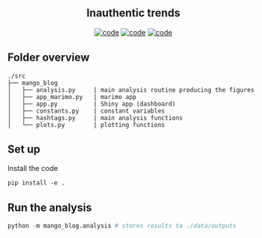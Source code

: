 <h2 align="center">Inauthentic trends</h2>

<p align="center">
<a href="https://www.python.org/"><img alt="code" src="https://img.shields.io/badge/Python-3.12-blue?logo=Python"></a>
<a href="https://https://pola.rs/"><img alt="code" src="https://img.shields.io/badge/Polars-1.29-white?logo=Polars"></a>
<a href="https://https://pola.rs/"><img alt="code" src="https://img.shields.io/badge/packaging-uv-pink?logo=Uv"></a>
</p>

## Folder overview

```
./src
├── mango_blog
│   ├── analysis.py     | main analysis routine producing the figures
│   ├── app_marimo.py   | marimo app
│   ├── app.py          | Shiny app (dashboard)
│   ├── constants.py    | constant variables
│   ├── hashtags.py     | main analysis functions
│   └── plots.py        | plotting functions
```

## Set up

Install the code
```
pip install -e .
```

## Run the analysis

```python
python -m mango_blog.analysis # stores results to ./data/outputs
```

